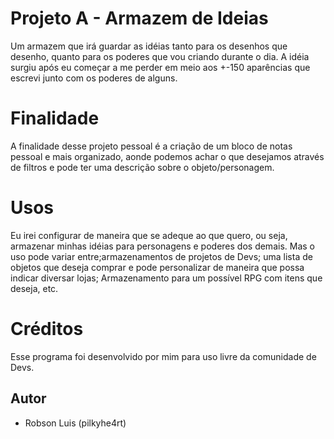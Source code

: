 # Projeto A - Armazem de Ideias 

Um armazem que irá guardar as idéias tanto para os desenhos que desenho, quanto para os poderes que vou criando durante o dia. A idéia surgiu após eu começar a me perder em meio aos +-150 aparências que escrevi junto com os poderes de alguns.

# Finalidade  

A finalidade desse projeto pessoal é a criação de um bloco de notas pessoal e mais organizado, aonde podemos achar o que desejamos através de filtros e pode ter uma descrição sobre o objeto/personagem.

# Usos

Eu irei configurar de maneira que se adeque ao que quero, ou seja, armazenar minhas idéias para personagens e poderes dos demais. Mas o uso pode variar entre;armazenamentos de projetos de Devs; uma lista de objetos que deseja comprar e pode personalizar de maneira que possa indicar diversar lojas; Armazenamento para um possível RPG com itens que deseja, etc.

# Créditos

Esse programa foi desenvolvido por mim para uso livre da comunidade de Devs.

## Autor

- Robson Luis (pilkyhe4rt)

